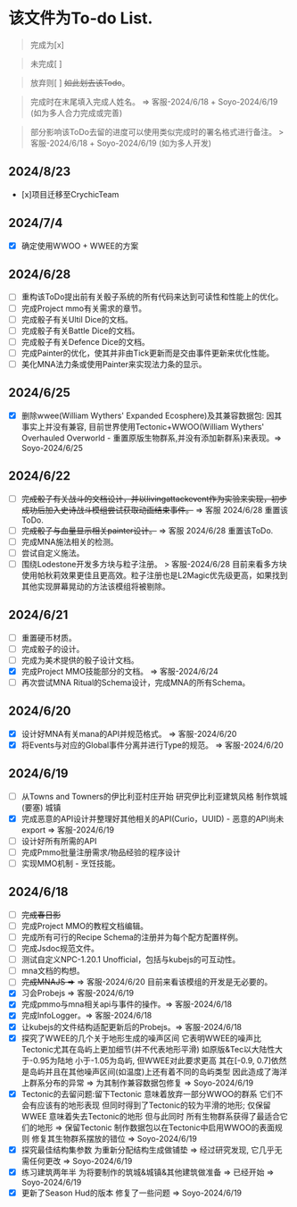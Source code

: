 # 该文件为To-do List.
> 完成为[x]

> 未完成[ ]

> 放弃则[ ] ~~如此划去该Todo~~。

> 完成时在末尾填入完成人姓名。 => 客服-2024/6/18 + Soyo-2024/6/19 (如为多人合力完成或完善)

> 部分影响该ToDo去留的进度可以使用类似完成时的署名格式进行备注。 > 客服-2024/6/18 + Soyo-2024/6/19 (如为多人开发)
## 2024/8/23
- [x]项目迁移至CrychicTeam

## 2024/7/4
- [x] 确定使用WWOO + WWEE的方案

## 2024/6/28
- [ ] 重构该ToDo提出前有关骰子系统的所有代码来达到可读性和性能上的优化。
- [ ] 完成Project mmo有关需求的章节。
- [ ] 完成骰子有关Ultil Dice的文档。
- [ ] 完成骰子有关Battle Dice的文档。
- [ ] 完成骰子有关Defence Dice的文档。
- [ ] 完成Painter的优化，使其并非由Tick更新而是交由事件更新来优化性能。
- [ ] 美化MNA法力条或使用Painter来实现法力条的显示。

## 2024/6/25
- [x] 删除wwee(William Wythers' Expanded Ecosphere)及其兼容数据包: 因其事实上并没有兼容, 目前世界使用Tectonic+WWOO(William Wythers' Overhauled Overworld - 重置原版生物群系,并没有添加新群系)来表现。=> Soyo-2024/6/25

## 2024/6/22
- [ ] ~~完成骰子有关战斗的文档设计，并以livingattackevent作为实验来实现，初步成功后加入史诗战斗模组尝试获取动画结束事件。~~ => 客服 2024/6/28 重置该ToDo.
- [ ] ~~完成骰子与血量显示相关painter设计。~~ => 客服 2024/6/28 重置该ToDo.
- [ ] 完成MNA施法相关的检测。
- [ ] 尝试自定义施法。
- [ ] 围绕Lodestone开发多方块与粒子注册。 > 客服-2024/6/28 目前来看多方块使用帕秋莉效果更佳且更高效。粒子注册也是L2Magic优先级更高，如果找到其他实现屏幕晃动的方法该模组将被剔除。

## 2024/6/21
- [ ] 重置硬币材质。
- [ ] 完成骰子的设计。
- [ ] 完成为美术提供的骰子设计文档。
- [x] 完成Project MMO技能部分的文档。 => 客服-2024/6/24
- [ ] 再次尝试MNA Ritual的Schema设计，完成MNA的所有Schema。

## 2024/6/20
- [x] 设计好MNA有关mana的API并规范格式。 => 客服-2024/6/20
- [x] 将Events与对应的Global事件分离并进行Type的规范。 => 客服-2024/6/20

## 2024/6/19
- [ ] 从Towns and Towners的伊比利亚村庄开始 研究伊比利亚建筑风格 制作筑城(要塞) 城镇 
- [x] 完成恶意的API设计并整理好其他相关的API(Curio，UUID) - 恶意的API尚未export => 客服-2024/6/19
- [ ] 设计好所有所需的API
- [ ] 完成Pmmo批量注册需求/物品经验的程序设计
- [ ] 实现MMO机制 - 烹饪技能。

## 2024/6/18
- [ ] ~~完成春日影~~
- [ ] 完成Project MMO的教程文档编辑。
- [ ] 完成所有可行的Recipe Schema的注册并为每个配方配置样例。
- [ ] 完成Jsdoc规范文件。
- [ ] 测试自定义NPC-1.20.1 Unofficial，包括与kubejs的可互动性。
- [ ] mna文档的构想。
- [ ] ~~完成MNAJS =>~~ => 客服-2024/6/20 目前来看该模组的开发是无必要的。
- [x] 习会Probejs => 客服-2024/6/19
- [x] 完成pmmo与mna相关api与事件的操作。=> 客服-2024/6/18
- [x] 完成InfoLogger。=> 客服-2024/6/18
- [x] 让kubejs的文件结构适配更新后的Probejs。=> 客服-2024/6/18
- [x] 探究了WWEE的几个关于地形生成的噪声区间 它表明WWEE的噪声比Tectonic尤其在岛屿上更加细节(并不代表地形平滑) 如原版&Tec以大陆性大于-0.95为陆地 小于-1.05为岛屿, 但WWEE对此要求更高 其在[-0.9, 0.7]依然是岛屿并且在其他噪声区间(如温度)上还有着不同的岛屿类型 因此造成了海洋上群系分布的异常  => 为其制作兼容数据包修复 => Soyo-2024/6/19
- [x] Tectonic的去留问题:留下Tectonic 意味着放弃一部分WWOO的群系 它们不会有应该有的地形表现 但同时得到了Tectonic的较为平滑的地形; 仅保留WWEE 意味着失去Tectonic的地形 但与此同时 所有生物群系获得了最适合它们的地形 => 保留Tectonic 制作数据包以在Tectonic中启用WWOO的表面规则 修复其生物群系摆放的错位 => Soyo-2024/6/19
- [x] 探究最佳结构集参数 为重新分配结构生成做铺垫  => 经过研究发现, 它几乎无需任何更改 => Soyo-2024/6/19
- [x] 练习建筑两年半 为将要制作的筑城&城镇&其他建筑做准备 => 已经开始 => Soyo-2024/6/19
- [x] 更新了Season Hud的版本 修复了一些问题 => Soyo-2024/6/19